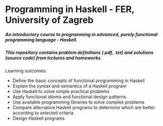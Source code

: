# Programming in Haskell - FER, University of Zagreb

##### An introductory course to programming in advanced, purely functional programming language - Haskell.

##### This repository contains problem definitions (.pdf, .txt) and solutions (source code) from lectures and homeworks.

Learning outcomes:
* Define the basic concepts of functional programming in Haskell
* Explain the syntax and semantics of a Haskell program
* Use Haskell to solve simple practical problems
* Apply functional idioms and functional design patterns
* Use available programming libraries to solve complex problems
* Compare alternative Haskell programs to determine which are better according to selected criteria
* Design Haskell programs

